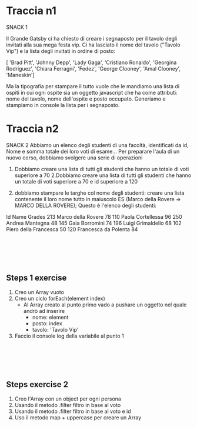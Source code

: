 # Traccia n1

SNACK 1

Il Grande Gatsby ci ha chiesto di creare i segnaposto per il tavolo degli invitati alla sua mega festa vip. Ci ha lasciato il nome del tavolo ("Tavolo Vip") e la lista degli invitati in ordine di posto:

[ 'Brad Pitt', 'Johnny Depp', 'Lady Gaga', 'Cristiano Ronaldo', 'Georgina Rodriguez', 'Chiara Ferragni', 'Fedez', 'George Clooney', 'Amal Clooney', 'Maneskin']

Ma la tipografia per stampare il tutto vuole che le mandiamo una lista di ospiti in cui ogni ospite sia un oggetto javascript che ha come attributi: nome del tavolo, nome dell'ospite e posto occupato.
Generiamo e stampiamo in console la lista per i segnaposto.

# Traccia n2

SNACK 2
Abbiamo un elenco degli studenti di una facoltà, identificati da id, Nome e somma totale dei loro voti di esame...
Per preparare l'aula di un nuovo corso, dobbiamo svolgere una serie di operazioni

1. Dobbiamo creare una lista di tutti gli studenti che hanno un totale di voti superiore a 70
   2.Dobbiamo creare una lista di tutti gli studenti che hanno un totale di voti superiore a 70 e id superiore a 120

2. dobbiamo stampare le targhe col nome degli studenti: creare una lista contenente il loro nome tutto in maiuscolo ES (Marco della Rovere => MARCO DELLA ROVERE);
   Questo è l'elenco degli studenti:

Id Name Grades
213 Marco della Rovere 78
110 Paola Cortellessa 96
250 Andrea Mantegna 48
145 Gaia Borromini 74
196 Luigi Grimaldello 68
102 Piero della Francesca 50
120 Francesca da Polenta 84

<br>
<br>
<br>
<br>

## Steps 1 exercise

1. Creo un Array vuoto
1. Creo un ciclo forEach(element index)
   - Al Array creato al punto primo vado a pushare un oggetto nel quale andrò ad inserire
     - nome: element
     - posto: index
     - tavolo: 'Tavolo Vip'
1. Faccio il console log della variabile al punto 1

<br>
<br>
<br>
<br>

## Steps exercise 2

1. Creo l'Array con un object per ogni persona
1. Usando il metodo .filter filtro in base al voto
1. Usando il metodo .filter filtro in base al voto e id
1. Uso il metodo map + uppercase per creare un Array
